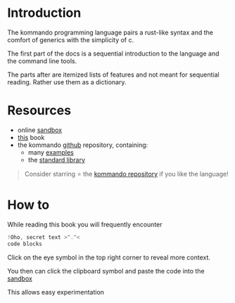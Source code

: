 # Introduction
The kommando programming language pairs a rust-like syntax and the comfort of generics with the simplicity of c.

The first part of the docs is a sequential introduction to the language and the command line tools.

The parts after are itemized lists of features and not meant for sequential reading. Rather use them as a dictionary.

# Resources
- online [sandbox](https://callie.cat)
- [this](./introduction.md) book
- the kommando [github](https://github.com/justanothercell/kommando/tree/dev) repository, containing:
    - many [examples](https://github.com/justanothercell/kommando/tree/dev/examples)
    - the [standard library](https://github.com/justanothercell/kommando/tree/dev/kdolib/std)

> Consider starring ⭐ the [kommando repository](https://github.com/justanothercell/kommando/tree/dev) if you like the language!

# How to
While reading this book you will frequently encounter
```rs
!Oho, secret text >^.^<
code blocks
```
Click on the eye symbol in the top right corner to reveal more context.

You then can click the clipboard symbol and paste the code into the [sandbox](http://callie.cat)

This allows easy experimentation
